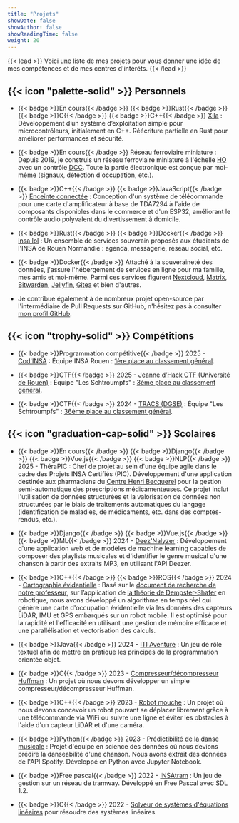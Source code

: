 ```yaml
---
title: "Projets"
showDate: false
showAuthor: false
showReadingTime: false
weight: 20
---
```


{{< lead >}}
Voici une liste de mes projets pour vous donner une idée de mes compétences et de mes centres d'intérêts.
{{< /lead >}}

## {{< icon "palette-solid" >}} Personnels

- {{< badge >}}En cours{{< /badge >}} {{< badge >}}Rust{{< /badge >}} {{< badge >}}C{{< /badge >}} {{< badge >}}C++{{< /badge >}} [Xila](https://xila.dev) : Développement d’un système d’exploitation simple pour microcontrôleurs, initialement en C++. Réécriture partielle en Rust pour améliorer performances et sécurité.

- {{< badge >}}En cours{{< /badge >}} Réseau ferroviaire miniature : Depuis 2019, je construis un réseau ferroviaire miniature à l'échelle [HO](https://fr.wikipedia.org/wiki/%C3%89chelles_de_train_miniature#%C3%89chelle_HO) avec un contrôle [DCC](https://fr.wikipedia.org/wiki/Digital_Command_Control). Toute la partie électronique est conçue par moi-même (signaux, détection d'occupation, etc.).

- {{< badge >}}C++{{< /badge >}} {{< badge >}}JavaScript{{< /badge >}} [Enceinte connectée](https://github.com/AlixANNERAUD/Connected_speaker) : Conception d'un système de télécommande pour une carte d'amplificateur à base de TDA7294 à l'aide de composants disponibles dans le commerce et d'un ESP32, améliorant le contrôle audio polyvalent du divertissement à domicile.

- {{< badge >}}Rust{{< /badge >}} {{< badge >}}Docker{{< /badge >}} [insa.lol](https://insa.lol/) : Un ensemble de services souverain proposés aux étudiants de l'INSA de Rouen Normandie : agenda, messagerie, réseau social, etc.
  
- {{< badge >}}Docker{{< /badge >}} Attaché à la souveraineté des données, j'assure l'hébergement de services en ligne pour ma famille, mes amis et moi-même. Parmi ces services figurent [Nextcloud](https://nextcloud.com/), [Matrix](https://matrix.org/), [Bitwarden](https://bitwarden.com/), [Jellyfin](https://jellyfin.org/), [Gitea](https://about.gitea.com/) et bien d'autres.

- Je contribue également à de nombreux projet open-source par l'intermédiaire de Pull Requests sur GitHub, n'hésitez pas à consulter [mon profil GitHub](https://github.com/AlixANNERAUD).

## {{< icon "trophy-solid" >}} Compétitions

- {{< badge >}}Programmation compétitive{{< /badge >}} 2025 - [Cod'INSA](https://codinsa.org/) : Équipe INSA Rouen : [1ère place au classement général](https://codinsa.org/static/past).

- {{< badge >}}CTF{{< /badge >}} 2025 - [Jeanne d’Hack CTF (Université de Rouen)](https://www.jeanne-hack-ctf.org/post/) : Équipe "Les Schtroumpfs" : [3ème place au classement général](https://www.jeanne-hack-ctf.org/post/2025/).

- {{< badge >}}CTF{{< /badge >}} 2024 - [TRACS (DGSE)](https://tracs.viarezo.fr/) : Équipe "Les Schtroumpfs" : [36ème place au classement général](https://tracs.viarezo.fr/edition_results/show_student_ranking/2024/).

## {{< icon "graduation-cap-solid" >}} Scolaires

- {{< badge >}}En cours{{< /badge >}} {{< badge >}}Django{{< /badge >}} {{< badge >}}Vue.js{{< /badge >}} {{< badge >}}NLP{{< /badge >}} 2025 - ThéraPIC : Chef de projet au sein d'une équipe agile dans le cadre des Projets INSA Certifiés (PIC). Développement d'une application destinée aux pharmaciens du [Centre Henri Becquerel](https://www.becquerel.fr/) pour la gestion semi-automatique des prescriptions médicamenteuses. Ce projet inclut l'utilisation de données structurées et la valorisation de données non structurées par le biais de traitements automatiques du langage (identification de maladies, de médicaments, etc. dans des comptes-rendus, etc.).

- {{< badge >}}Django{{< /badge >}} {{< badge >}}Vue.js{{< /badge >}} {{< badge >}}ML{{< /badge >}} 2024 - [Deez'Nalyzer](https://github.com/AlixANNERAUD/Deez_Nalyzer) : Développement d'une application web et de modèles de machine learning capables de composer des playlists musicales et d'identifier le genre musical d'une chanson à partir des extraits MP3, en utilisant l'API Deezer.

- {{< badge >}}C++{{< /badge >}} {{< badge >}}ROS{{< /badge >}} 2024 - [Cartographie évidentielle](https://github.com/AlixANNERAUD/Evidential_occupancy_map) : Basé sur le [document de recherche de notre professeur](https://www.researchgate.net/publication/337171728_25D_Evidential_Grids_for_Dynamic_Object_Detection), sur l’application de [la théorie de Dempster-Shafer](https://en.wikipedia.org/wiki/Dempster%E2%80%93Shafer_theory) en robotique, nous avons développé un algorithme en temps réel qui génère une carte d'occupation évidentielle via les données des capteurs LiDAR, IMU et GPS embarqués sur un robot mobile. Il est optimisé pour la rapidité et l'efficacité en utilisant une gestion de mémoire efficace et une parallélisation et vectorisation des calculs.

- {{< badge >}}Java{{< /badge >}} 2024 - [ITI Aventure](https://github.com/AlixANNERAUD/ITI_aventure) : Un jeu de rôle textuel afin de mettre en pratique les principes de la programmation orientée objet.

- {{< badge >}}C{{< /badge >}} 2023 - [Compresseur/décompresseur Huffman](https://github.com/AlixANNERAUD/Huffman_compressor) : Un projet où nous devons développer un simple compresseur/décompresseur Huffman.

- {{< badge >}}C++{{< /badge >}} 2023 - [Robot mouche](https://github.com/AlixANNERAUD/Robot_Mouche) : Un projet où nous devons concevoir un robot pouvant se déplacer librement grâce à une télécommande via WiFi ou suivre une ligne et éviter les obstacles à l'aide d'un capteur LiDAR et d'une caméra.

- {{< badge >}}Python{{< /badge >}} 2023 - [Prédictibilité de la danse musicale](https://github.com/AlixANNERAUD/Music_danceability_prediction) : Projet d'équipe en science des données où nous devions prédire la danseabilité d'une chanson. Nous avons extrait des données de l'API Spotify. Développé en Python avec Jupyter Notebook.

- {{< badge >}}Free pascal{{< /badge >}} 2022 - [INSAtram](https://github.com/AlixANNERAUD/INSAtram) : Un jeu de gestion sur un réseau de tramway. Développé en Free Pascal avec SDL 1.2.

- {{< badge >}}C{{< /badge >}} 2022 - [Solveur de systèmes d'équations linéaires](https://github.com/AlixANNERAUD/System_of_linear_equations_solver) pour résoudre des systèmes linéaires.

